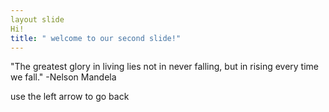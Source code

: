 ```yaml
---
layout slide
Hi!
title: " welcome to our second slide!"
---
```

"The greatest glory in living lies not in never falling, but in rising every time we fall." -Nelson Mandela
    
 use the left arrow to go back
